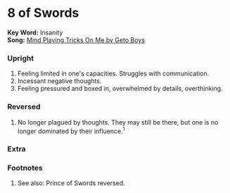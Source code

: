 # 8 of Swords

**Key Word:** Insanity  
**Song:** [Mind Playing Tricks On Me by Geto Boys](https://www.youtube.com/watch?v=IJtHdkyo0hc)



### Upright

1) Feeling limited in one's capacities. Struggles with communication.
2) Incessant negative thoughts.
3) Feeling pressured and boxed in, overwhelmed by details, overthinking.



### Reversed

1) No longer plagued by thoughts. They may still be there, but one is no longer dominated by their influence.<sup>1</sup>



### Extra





### Footnotes

1. See also: Prince of Swords reversed.


